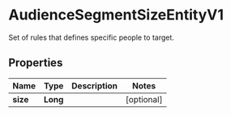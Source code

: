 

# AudienceSegmentSizeEntityV1

Set of rules that defines specific people to target.

## Properties

| Name | Type | Description | Notes |
|------------ | ------------- | ------------- | -------------|
|**size** | **Long** |  |  [optional] |



